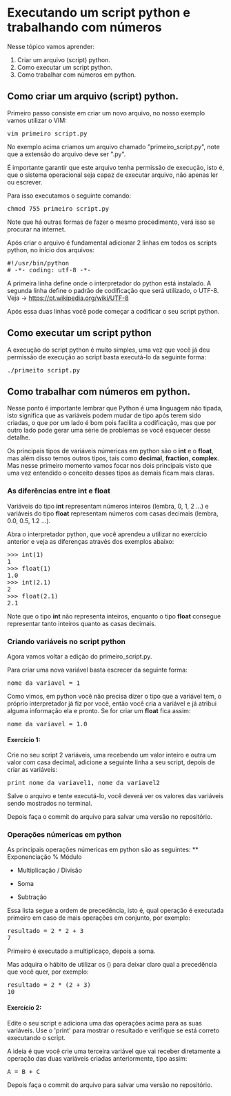 # Executando um script python e trabalhando com números

Nesse tópico vamos aprender:

1. Criar um arquivo (script) python.
2. Como executar um script python.
3. Como trabalhar com números em python.

## Como criar um arquivo (script) python.

Primeiro passo consiste em criar um novo arquivo, no nosso exemplo vamos utilizar o VIM:

<pre>
vim primeiro_script.py
</pre>

No exemplo acima criamos um arquivo chamado "primeiro_script.py", note que a extensão do arquivo deve ser ".py".

É importante garantir que este arquivo tenha permissão de execução, isto é, que o sistema operacional seja capaz de executar arquivo,
não apenas ler ou escrever.

Para isso executamos o seguinte comando:

<pre>
chmod 755 primeiro_script.py
</pre>

Note que há outras formas de fazer o mesmo procedimento, verá isso se procurar na internet.

Após criar o arquivo é fundamental adicionar 2 linhas em todos os scripts python, no início dos arquivos:

<pre>
#!/usr/bin/python
# -*- coding: utf-8 -*-
</pre>

A primeira linha define onde o interpretador do python está instalado. A segunda linha define o padrão de codificação que
será utilizado, o UTF-8. Veja -> https://pt.wikipedia.org/wiki/UTF-8

Após essa duas linhas você pode começar a codificar o seu script python.

## Como executar um script python

A execução do script python é muito simples, uma vez que você já deu permissão de execução ao script basta executá-lo da seguinte
forma:

<pre>
./primeito_script.py
</pre>

## Como trabalhar com números em python.

Nesse ponto é importante lembrar que Python é uma linguagem não tipada, isto significa que as variáveis podem mudar de tipo após terem sido criadas, o que por um lado é bom pois facilita a codificação, mas que por outro lado pode gerar uma série de problemas se você esquecer desse detalhe.

Os principais tipos de variáveis númericas em python são o **int** e o **float**, mas além disso temos outros tipos, tais como **decimal**, **fraction**, **complex**. Mas nesse primeiro momento vamos focar nos dois principais visto que uma vez entendido o conceito desses tipos as demais ficam mais claras.

### As diferências entre int e float

Variáveis do tipo **int** representam números inteiros (lembra, 0, 1, 2 ...) e variáveis do tipo **float** representam números com casas decimais (lembra, 0.0, 0.5, 1.2 ...).

Abra o interpretador python, que você aprendeu a utilizar no exercício anterior e veja as diferenças através dos exemplos abaixo:

<pre>
>>> int(1)
1
>>> float(1)
1.0
>>> int(2.1)
2
>>> float(2.1)
2.1
</pre>

Note que o tipo **int** não representa inteiros, enquanto o tipo **float** consegue representar tanto inteiros quanto as casas decimais.

### Criando variáveis no script python

Agora vamos voltar a edição do primeiro_script.py.

Para criar uma nova variável basta escrecer da seguinte forma:

<pre>
nome_da_variavel = 1
</pre>

Como vimos, em python você não precisa dizer o tipo que a variável tem, o próprio interpretador já fiz por você, então você cria a variável e já atribui alguma informação ela e pronto. Se for criar um **float** fica assim:

<pre>
nome_da_variavel = 1.0
</pre>

#### Exercício 1:

Crie no seu script 2 variáveis, uma recebendo um valor inteiro e outra um valor com casa decimal, adicione a seguinte linha a seu script, depois de criar as variáveis:

<pre>
print nome_da_variavel1, nome_da_variavel2
</pre>

Salve o arquivo e tente executá-lo, você deverá ver os valores das variáveis sendo mostrados no terminal.

Depois faça o commit do arquivo para salvar uma versão no repositório.

### Operações númericas em python

As principais operações númericas em python são as seguintes:
** Exponenciação
% Módulo
* Multiplicação
/ Divisão
+ Soma
- Subtração

Essa lista segue a ordem de precedência, isto é, qual operação é executada primeiro em caso de mais operações em conjunto, por exemplo:

<pre>
resultado = 2 * 2 + 3
7
</pre>

Primeiro é executado a multiplicaço, depois a soma.

Mas adquira o hábito de utilizar os () para deixar claro qual a precedência que você quer, por exemplo:

<pre>
resultado = 2 * (2 + 3)
10
</pre>

#### Exercício 2:

Edite o seu script e adiciona uma das operações acima para as suas variáveis. Use o 'print' para mostrar o resultado e verifique se está correto executando o script.

A ideia é que você crie uma terceira variável que vai receber diretamente a operação das duas variáveis criadas anteriormente, tipo assim:

<pre>
A = B + C
</pre>

Depois faça o commit do arquivo para salvar uma versão no repositório.
